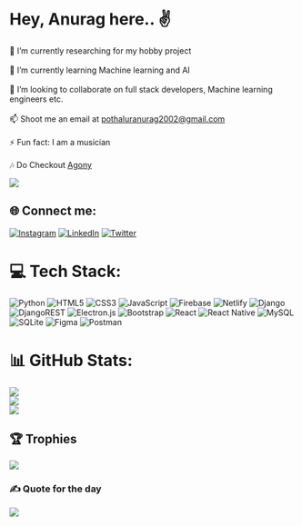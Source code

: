 #  Hey, Anurag here.. ✌️
🔭 I’m currently researching for my hobby project<br><br>🌱 I’m currently learning Machine learning and AI<br><br>👯 I’m looking to collaborate on full stack developers, Machine learning engineers etc.<br><br>📫 Shoot me an email at pothaluranurag2002@gmail.com<br><br>⚡ Fun fact: I am a musician <br><br> 🎶 Do Checkout [Agony](https://open.spotify.com/track/4Ge5SDFoVt0btiaTIj8E5E?si=4fe93c6c76e349b6)

![](https://komarev.com/ghpvc/?username=Anuragchandra221&color=green)

## 🌐 Connect me:
[![Instagram](https://img.shields.io/badge/Instagram-%23E4405F.svg?logo=Instagram&logoColor=white)](https://instagram.com/anuragchandra.me) [![LinkedIn](https://img.shields.io/badge/LinkedIn-%230077B5.svg?logo=linkedin&logoColor=white)](https://linkedin.com/in/anurag-chandra-52a4a3205) [![Twitter](https://img.shields.io/badge/Twitter-%231DA1F2.svg?logo=Twitter&logoColor=white)](https://twitter.com/a_nu_ra_g__) 

# 💻 Tech Stack:
![Python](https://img.shields.io/badge/python-3670A0?style=for-the-badge&logo=python&logoColor=ffdd54) ![HTML5](https://img.shields.io/badge/html5-%23E34F26.svg?style=for-the-badge&logo=html5&logoColor=white) ![CSS3](https://img.shields.io/badge/css3-%231572B6.svg?style=for-the-badge&logo=css3&logoColor=white) ![JavaScript](https://img.shields.io/badge/javascript-%23323330.svg?style=for-the-badge&logo=javascript&logoColor=%23F7DF1E) ![Firebase](https://img.shields.io/badge/firebase-%23039BE5.svg?style=for-the-badge&logo=firebase) ![Netlify](https://img.shields.io/badge/netlify-%23000000.svg?style=for-the-badge&logo=netlify&logoColor=#00C7B7) ![Django](https://img.shields.io/badge/django-%23092E20.svg?style=for-the-badge&logo=django&logoColor=white) ![DjangoREST](https://img.shields.io/badge/DJANGO-REST-ff1709?style=for-the-badge&logo=django&logoColor=white&color=ff1709&labelColor=gray) ![Electron.js](https://img.shields.io/badge/Electron-191970?style=for-the-badge&logo=Electron&logoColor=white) ![Bootstrap](https://img.shields.io/badge/bootstrap-%23563D7C.svg?style=for-the-badge&logo=bootstrap&logoColor=white) ![React](https://img.shields.io/badge/react-%2320232a.svg?style=for-the-badge&logo=react&logoColor=%2361DAFB) ![React Native](https://img.shields.io/badge/react_native-%2320232a.svg?style=for-the-badge&logo=react&logoColor=%2361DAFB) ![MySQL](https://img.shields.io/badge/mysql-%2300f.svg?style=for-the-badge&logo=mysql&logoColor=white) ![SQLite](https://img.shields.io/badge/sqlite-%2307405e.svg?style=for-the-badge&logo=sqlite&logoColor=white) 	![Figma](https://img.shields.io/badge/figma-%23F24E1E.svg?style=for-the-badge&logo=figma&logoColor=white) ![Postman](https://img.shields.io/badge/Postman-FF6C37?style=for-the-badge&logo=postman&logoColor=white)
# 📊 GitHub Stats:
![](https://github-readme-stats.vercel.app/api?username=Anuragchandra221&theme=dark&hide_border=false&include_all_commits=false&count_private=false)<br/>
![](https://github-readme-streak-stats.herokuapp.com/?user=Anuragchandra221&theme=dark&hide_border=false)<br/>
![](https://github-readme-stats.vercel.app/api/top-langs/?username=Anuragchandra221&theme=dark&hide_border=false&include_all_commits=false&count_private=false&layout=compact)

## 🏆 Trophies
![](https://github-profile-trophy.vercel.app/?username=Anuragchandra221&theme=radical&no-frame=false&no-bg=false&margin-w=4)

### ✍️ Quote for the day
![](https://quotes-github-readme.vercel.app/api?type=horizontal&theme=radical)

<!-- Proudly created with GPRM ( https://gprm.itsvg.in ) -->
